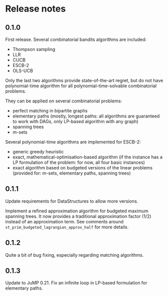 # Release notes

## 0.1.0

First release. Several combinatorial bandits algorithms are included:

* Thompson sampling
* LLR
* CUCB
* ESCB-2
* OLS-UCB

Only the last two algorithms provide state-of-the-art regret, but do not have
polynomial-time algorithm for all polynomial-time-solvable combinatorial
problems.

They can be applied on several combinatorial problems:

* perfect matching in bipartite graphs
* elementary paths (mostly, longest paths: all algorithms are guaranteed to work
  with DAGs, only LP-based algorithm with any graph)
* spanning trees
* m-sets

Several polynomial-time algorithms are implemented for ESCB-2:

* generic greedy heuristic
* exact, mathematical-optimisation-based algorithm (if the instance has a LP
  formulation of the problem: for now, all four basic instances)
* exact algorithm based on budgeted versions of the linear problems
  (provided for: m-sets, elementary paths, spanning trees)

## 0.1.1

Update requirements for DataStructures to allow more versions.

Implement a refined approximation algorithm for budgeted maximum spanning trees.
It now provides a traditional approximation factor (1/2) instead of an
approximation term. See comments around `st_prim_budgeted_lagrangian_approx_half`
for more details.

## 0.1.2

Quite a bit of bug fixing, especially regarding matching algorithms.

## 0.1.3

Update to JuMP 0.21. Fix an infinite loop in LP-based formulation for
elementary paths. 
